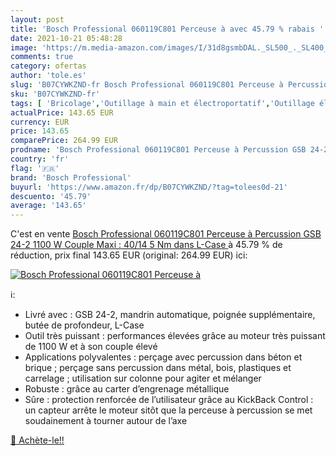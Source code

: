 ```yaml
---
layout: post
title: 'Bosch Professional 060119C801 Perceuse à avec 45.79 % rabais '
date: 2021-10-21 05:48:28
image: 'https://m.media-amazon.com/images/I/31d8gsmbDAL._SL500_._SL400_.jpg'
comments: true
category: ofertas
author: 'tole.es'
slug: 'B07CYWKZND-fr Bosch Professional 060119C801 Perceuse à Percussion GSB...'
sku: 'B07CYWKZND-fr'
tags: [ 'Bricolage','Outillage à main et électroportatif','Outillage électroportatif','Perceuses','Perceuses à percussion','bosch professional', ]
actualPrice: 143.65 EUR
currency: EUR
price: 143.65
comparePrice: 264.99 EUR
prodname: 'Bosch Professional 060119C801 Perceuse à Percussion GSB 24-2  1100 W  Couple Maxi : 40/14 5 Nm  dans L-Case '
country: 'fr'
flag: '🇫🇷'
brand: 'Bosch Professional'
buyurl: 'https://www.amazon.fr/dp/B07CYWKZND/?tag=tolees0d-21'
descuento: '45.79'
average: '143.65'
---
```


C'est en vente [Bosch Professional 060119C801 Perceuse à Percussion GSB 24-2  1100 W  Couple Maxi : 40/14 5 Nm  dans L-Case ](https://www.amazon.fr/dp/B07CYWKZND/?tag=tolees0d-21)  à  45.79 % de réduction, prix final  143.65 EUR (original: 264.99 EUR) ici:

[![Bosch Professional 060119C801 Perceuse à](https://m.media-amazon.com/images/I/31d8gsmbDAL._SL500_._SL400_.jpg)](https://www.amazon.fr/dp/B07CYWKZND/?tag=tolees0d-21)

ℹ️:

- Livré avec : GSB 24-2, mandrin automatique, poignée supplémentaire, butée de profondeur, L-Case
- Outil très puissant : performances élevées grâce au moteur très puissant de 1100 W et à son couple élevé
- Applications polyvalentes : perçage avec percussion dans béton et brique ; perçage sans percussion dans métal, bois, plastiques et carrelage ; utilisation sur colonne pour agiter et mélanger
- Robuste : grâce au carter d’engrenage métallique
- Sûre : protection renforcée de l’utilisateur grâce au KickBack Control : un capteur arrête le moteur sitôt que la perceuse à percussion se met soudainement à tourner autour de l’axe

[🛒 Achète-le!!](https://www.amazon.fr/dp/B07CYWKZND/?tag=tolees0d-21)
